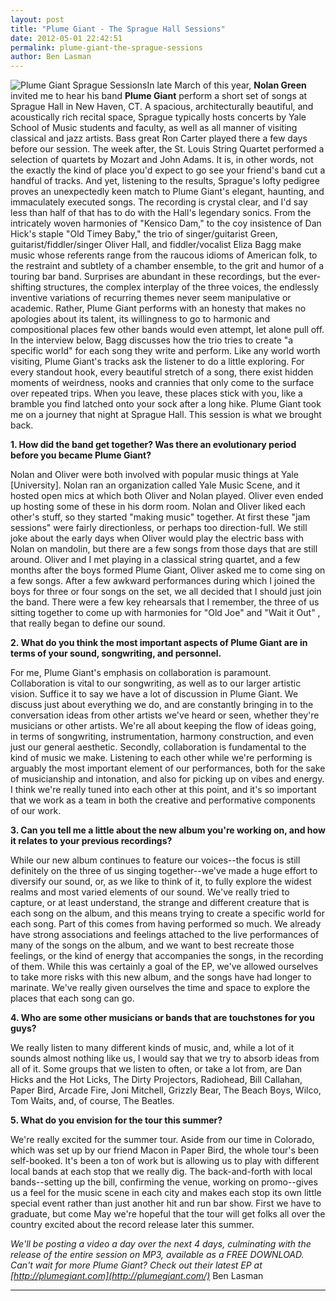 ```yaml
---
layout: post
title: "Plume Giant - The Sprague Hall Sessions"
date: 2012-05-01 22:42:51
permalink: plume-giant-the-sprague-sessions
author: Ben Lasman
---
```

![](http://ampeatermusic.com/wp-content/uploads/2012/05/PlumeGiantSpragueSessions-300x300.png "Plume Giant Sprague Sessions")In late March of this year, **Nolan Green** invited me to hear his band **Plume Giant** perform a short set of songs at Sprague Hall in New Haven, CT. A spacious, architecturally beautiful, and acoustically rich recital space, Sprague typically hosts concerts by Yale School of Music students and faculty, as well as all manner of visiting classical and jazz artists. Bass great Ron Carter played there a few days before our session. The week after, the St. Louis String Quartet performed a selection of quartets by Mozart and John Adams. It is, in other words, not the exactly the kind of place you'd expect to go see your friend's band cut a handful of tracks. And yet, listening to the results, Sprague's lofty pedigree proves an unexpectedly keen match to Plume Giant's elegant, haunting, and immaculately executed songs. The recording is crystal clear, and I'd say less than half of that has to do with the Hall's legendary sonics. From the intricately woven harmonies of "Kensico Dam," to the coy insistence of Dan Hick's staple "Old Timey Baby," the trio of singer/guitarist Green, guitarist/fiddler/singer Oliver Hall, and fiddler/vocalist Eliza Bagg make music whose referents range from the raucous idioms of American folk, to the restraint and subtlety of a chamber ensemble, to the grit and humor of a touring bar band. Surprises are abundant in these recordings, but the ever-shifting structures, the complex interplay of the three voices, the endlessly inventive variations of recurring themes never seem manipulative or academic. Rather, Plume Giant performs with an honesty that makes no apologies about its talent, its willingness to go to harmonic and compositional places few other bands would even attempt, let alone pull off. In the interview below, Bagg discusses how the trio tries to create "a specific world" for each song they write and perform. Like any world worth visiting, Plume Giant's tracks ask the listener to do a little exploring. For every standout hook, every beautiful stretch of a song, there exist hidden moments of weirdness, nooks and crannies that only come to the surface over repeated trips. When you leave, these places stick with you, like a bramble you find latched onto your sock after a long hike. Plume Giant took me on a journey that night at Sprague Hall. This session is what we brought back.

<!-- more -->

**1\. How did the band get together? Was there an evolutionary period before you became Plume Giant?**

Nolan and Oliver were both involved with popular music things at Yale \[University\]. Nolan ran an organization called Yale Music Scene, and it hosted open mics at which both Oliver and Nolan played. Oliver even ended up hosting some of these in his dorm room. Nolan and Oliver liked each other's stuff, so they started "making music" together. At first these "jam sessions" were fairly directionless, or perhaps too direction-full. We still joke about the early days when Oliver would play the electric bass with Nolan on mandolin, but there are a few songs from those days that are still around. Oliver and I met playing in a classical string quartet, and a few months after the boys formed Plume Giant, Oliver asked me to come sing on a few songs. After a few awkward performances during which I joined the boys for three or four songs on the set, we all decided that I should just join the band. There were a few key rehearsals that I remember, the three of us sitting together to come up with harmonies for "Old Joe" and "Wait it Out" , that really began to define our sound.

**2\. What do you think the most important aspects of Plume Giant are in terms of your sound, songwriting, and personnel.**

For me, Plume Giant's emphasis on collaboration is paramount. Collaboration is vital to our songwriting, as well as to our larger artistic vision. Suffice it to say we have a lot of discussion in Plume Giant. We discuss just about everything we do, and are constantly bringing in to the conversation ideas from other artists we've heard or seen, whether they're musicians or other artists. We're all about keeping the flow of ideas going, in terms of songwriting, instrumentation, harmony construction, and even just our general aesthetic. Secondly, collaboration is fundamental to the kind of music we make. Listening to each other while we're performing is arguably the most important element of our performances, both for the sake of musicianship and intonation, and also for picking up on vibes and energy. I think we're really tuned into each other at this point, and it's so important that we work as a team in both the creative and performative components of our work.

**3\. Can you tell me a little about the new album you're working on, and how it relates to your previous recordings?**

While our new album continues to feature our voices--the focus is still definitely on the three of us singing together--we've made a huge effort to diversify our sound, or, as we like to think of it, to fully explore the widest realms and most varied elements of our sound. We've really tried to capture, or at least understand, the strange and different creature that is each song on the album, and this means trying to create a specific world for each song. Part of this comes from having performed so much. We already have strong associations and feelings attached to the live performances of many of the songs on the album, and we want to best recreate those feelings, or the kind of energy that accompanies the songs, in the recording of them. While this was certainly a goal of the EP, we've allowed ourselves to take more risks with this new album, and the songs have had longer to marinate. We've really given ourselves the time and space to explore the places that each song can go.

**4\. Who are some other musicians or bands that are touchstones for you guys?**

We really listen to many different kinds of music, and, while a lot of it sounds almost nothing like us, I would say that we try to absorb ideas from all of it. Some groups that we listen to often, or take a lot from, are Dan Hicks and the Hot Licks, The Dirty Projectors, Radiohead, Bill Callahan, Paper Bird, Arcade Fire, Joni Mitchell, Grizzly Bear, The Beach Boys, Wilco, Tom Waits, and, of course, The Beatles.

**5\. What do you envision for the tour this summer?**

We're really excited for the summer tour. Aside from our time in Colorado, which was set up by our friend Macon in Paper Bird, the whole tour's been self-booked. It's been a ton of work but is allowing us to play with different local bands at each stop that we really dig. The back-and-forth with local bands--setting up the bill, confirming the venue, working on promo--gives us a feel for the music scene in each city and makes each stop its own little special event rather than just another hit and run bar show. First we have to graduate, but come May we're hopeful that the tour will get folks all over the country excited about the record release later this summer.

_We'll be posting a video a day over the next 4 days, culminating with the release of the entire session on MP3, available as a FREE DOWNLOAD. Can't wait for more Plume Giant? Check out their latest EP at [http://plumegiant.com](http://plumegiant.com/)_ Ben Lasman

---

